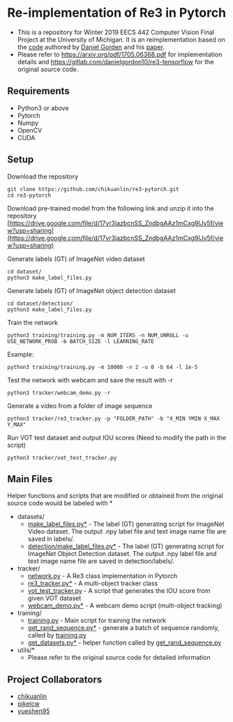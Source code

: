 # Re-implementation of Re3 in Pytorch
* This is a repository for Winter 2019 EECS 442 Computer Vision Final Project at the University of Michigan. It is an reimplementation based on the [code](https://gitlab.com/danielgordon10/re3-tensorflow) authored by [Daniel Gorden](https://homes.cs.washington.edu/~xkcd/) and his [paper](https://arxiv.org/pdf/1705.06368.pdf).
* Please refer to https://arxiv.org/pdf/1705.06368.pdf for implementation details and https://gitlab.com/danielgordon10/re3-tensorflow for the original source code.

## Requirements
* Python3 or above
* Pytorch
* Numpy
* OpenCV
* CUDA

## Setup

Download the repository
```
git clone https://github.com/chikuanlin/re3-pytorch.git
cd re3-pytorch
```
Download pre-trained model from the following link and unzip it into the repository
[https://drive.google.com/file/d/17vr3iazbcnSS_ZndbgAAz1mCxg9lJy5f/view?usp=sharing](https://drive.google.com/file/d/17vr3iazbcnSS_ZndbgAAz1mCxg9lJy5f/view?usp=sharing)


Generate labels (GT) of ImageNet video dataset
```
cd dataset/
python3 make_label_files.py
```

Generate labels (GT) of ImageNet object detection dataset
```
cd dataset/detection/
python3 make_label_files.py
```

Train the network
```
python3 training/training.py -m NUM_ITERS -n NUM_UNROLL -u USE_NETWORK_PROB -b BATCH_SIZE -l LEARNING_RATE
```
Example:
```
python3 training/training.py -m 10000 -n 2 -u 0 -b 64 -l 1e-5
```

Test the network with webcam and save the result with -r
```
python3 tracker/webcam_demo.py -r
```

Generate a video from a folder of image sequence
```
python3 tracker/re3_tracker.py -p "FOLDER_PATH" -b "X_MIN YMIN X_MAX Y_MAX"
```

Run VOT test dataset and output IOU scores (Need to modify the path in the script)
```
python3 tracker/vot_test_tracker.py
```

## Main Files
Helper functions and scripts that are modified or obtained from the original source code would be labeled with *
* datasets/
  * [make_label_files.py*](dataset/make_label_files.py) - The label (GT) generating script for ImageNet Video dataset. The output .npy label file and text image name file are saved in labels/. 
  * [detection/make_label_files.py*](dataset/detection/make_label_files.py) - The label (GT) generating script for ImageNet Object Detection dataset. The output .npy label file and text image name file are saved in detection/labels/.
* tracker/
  * [network.py](tracker/network.py) - A Re3 class implementation in Pytorch
  * [re3_tracker.py*](tracker/network.py) - A multi-object tracker class
  * [vot_test_tracker.py](tracker/vot_test_tracker.py) - A script that generates the IOU score from given VOT dataset
  * [webcam_demo.py*](tracker/webcam_demo.py) - A webcam demo script (multi-object tracking)
* training/
  * [training.py](training/training.py) - Main script for training the network
  * [get_rand_sequence.py*](training/get_rand_sequence.py) - generate a batch of sequence randomly, called by [training.py](training/training.py) 
  * [get_datasets.py*](training/get_datasets.py) - helper function called by [get_rand_sequence.py](training/get_rand_sequence.py)
* utils/*
  * Please refer to the original source code for detailed information
  
## Project Collaborators
* [chikuanlin](https://github.com/chikuanlin)
* [pikelcw](https://github.com/pikelcw)
* [yueshen95](https://github.com/yueshen95)
